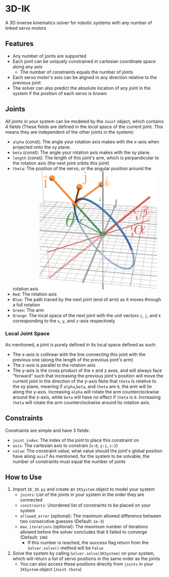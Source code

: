 # 3D-IK
A 3D inverse kinematics solver for robotic systems with any number of linked servo motors

## Features
* Any number of joints are supported
* Each joint can be uniquely constrained in cartesian coordinate space along any axis
    * The number of constraints equals the number of joints
* Each servo motor's axis can be aligned in any direction relative to the previous joint
* The solver can also predict the absolute location of any joint in the system if the position of each servo is known

## Joints
All joints in your system can be modeled by the `Joint` object, which contains 4 fields (These fields are defined in the *local space* of the current joint. This means they are independent of the other joints in the system):
* `alpha` (const): The angle your rotation axis makes with the x-axis when projected onto the xy plane.
* `beta` (const): The angle your rotation axis makes with the xy plane.
* `length` (const): The length of this joint's arm, which is perpandicular to the rotation axis (the next joint orbits this joint)
* `theta`: The position of the servo, or the angular position around the rotation axis
![Alt text](/local_joint.png)
* `Red`: The rotation axis
* `Blue`: The path traced by the next joint (end of arm) as it moves through a full rotation
* `Green`: The arm
* `Orange`: The local space of the next joint with the unit vectors `i`, `j`, and `k` corresponding to the `x`, `y`, and `z`-axis respectively

### Local Joint Space
As mentioned, a joint is purely defined in its local space defined as such:
* The x-axis is collinear with the line connecting this joint with the previous one (along the length of the previous joint's arm)
* The z-axis is parallel to the rotation axis
* The y-axis is the cross product of the x and z axes, and will always face "forward" such that increasing the previous joint's position will move the current joint in the direction of the y-axis
Note that `theta` is relative to the xy plane, meaning if `alpha`,`beta`, and `theta` are `0`, the arm will lie along the y-axis. Increasing `alpha` will rotate the arm counterclockwise around the z-axis, while `beta` will have no effect if `theta` is `0`. Increasing `theta` will rotate the arm counterclockwise around its rotation axis.

## Constraints
Constraints are simple and have 3 fields:
* `joint_index`: The index of the joint to place this constraint on
* `axis`: The cartesian axis to constrain (`x:0`, `y:1`, `z:2`)
* `value`: The constraint value; what value should the joint's global position have along `axis`?
As mentioned, for the system to be solvable, the number of constraints must equal the number of joints

## How to Use
1. Import `IK_3D.py` and create an `IKSystem` object to model your system
    * `joints`: List of the joints in your system in the order they are connected
    * `constraints`: Unordered list of constraints to be placed on your system
    * `allowed_error` (optional): The maximum allowed difference between two consecutive guesses (Default: `1e-3`)
    * `max_iterations` (optional): The maximum number of iterations allowed before the solver concludes that it failed to converge (Default: `100`)
        * If this number is reached, the success flag return from the `Solver.solve()` method will be `False`
2. Solve the system by calling `Solver.solve(IKSystem)` on your system, which will return a list of servo positions in the same order as the joints
    * You can also access these positions directly from `joints` in your `IKSystem` object (`Joint.theta`)